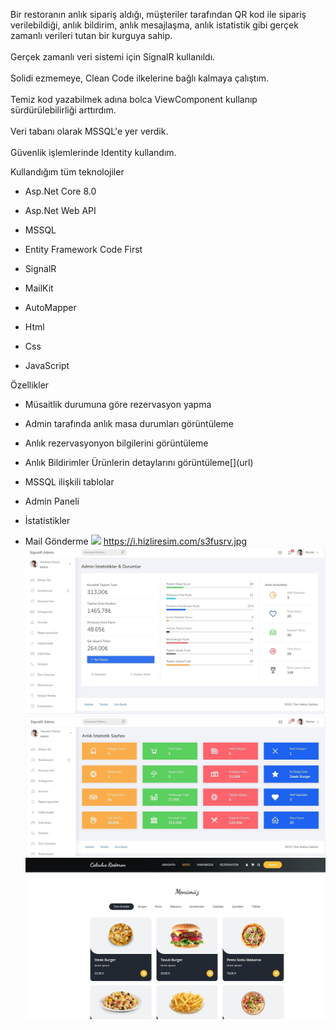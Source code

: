 Bir restoranın anlık sipariş aldığı, müşteriler tarafından QR kod ile
sipariş verilebildiği, anlık bildirim, anlık mesajlaşma, anlık
istatistik gibi gerçek zamanlı verileri tutan bir kurguya sahip.\
\
Gerçek zamanlı veri sistemi için SignalR kullanıldı.\
\
Solidi ezmemeye, Clean Code ilkelerine bağlı kalmaya çalıştım.\
\
Temiz kod yazabilmek adına bolca ViewComponent kullanıp
sürdürülebilirliği arttırdım.\
\
Veri tabanı olarak MSSQL\'e yer verdik.\
\
Güvenlik işlemlerinde Identity kullandım.

Kullandığım tüm teknolojiler

-   Asp.Net Core 8.0

-   Asp.Net Web API

-   MSSQL

-   Entity Framework Code First

-   SignalR

-   MailKit

-   AutoMapper

-   Html

-   Css

-   JavaScript

Özellikler

-   Müsaitlik durumuna göre rezervasyon yapma

-   Admin tarafında anlık masa durumları görüntüleme

-   Anlık rezervasyonyon bilgilerini görüntüleme

-   Anlık Bildirimler Ürünlerin detaylarını görüntüleme\[\](url)

-   MSSQL ilişkili tablolar

-   Admin Paneli

-   İstatistikler

-   Mail Gönderme
![]((https://i.hizliresim.com/s3fusrv.jpg))
https://i.hizliresim.com/s3fusrv.jpg
![](vertopal_2c2d30ed28904619b95cac1a9480b7f1/media/image2.jpeg)
![](vertopal_2c2d30ed28904619b95cac1a9480b7f1/media/image3.jpeg)
![](vertopal_2c2d30ed28904619b95cac1a9480b7f1/media/image4.jpeg)

